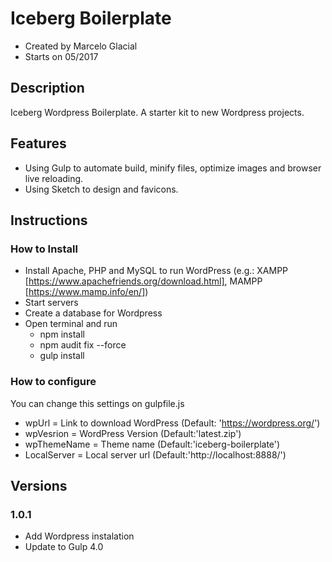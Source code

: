 # Iceberg Boilerplate

* Created by Marcelo Glacial
* Starts on 05/2017

## Description

Iceberg Wordpress Boilerplate. 
A starter kit to new Wordpress projects.


## Features

- Using Gulp to automate build, minify files, optimize images and browser live reloading.
- Using Sketch to design and favicons.


## Instructions

### How to Install 
- Install Apache, PHP and MySQL to run WordPress (e.g.: XAMPP [https://www.apachefriends.org/download.html], MAMPP [https://www.mamp.info/en/])
- Start servers
- Create a database for Wordpress
- Open terminal and run
    - npm install 
    - npm audit fix --force
    - gulp install

### How to configure
You can change this settings on gulpfile.js
- wpUrl = Link to download WordPress (Default: 'https://wordpress.org/')
- wpVesrion = WordPress Version (Default:'latest.zip')
- wpThemeName = Theme name (Default:'iceberg-boilerplate')
- LocalServer = Local server url (Default:'http://localhost:8888/')


## Versions

### 1.0.1 
- Add Wordpress instalation
- Update to Gulp 4.0